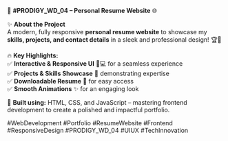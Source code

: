 🚀 **#PRODIGY_WD_04 – Personal Resume Website** 🌐  

✨ **About the Project**  
A modern, fully responsive **personal resume website** to showcase my **skills, projects, and contact details** in a sleek and professional design! 🏆💼  

🔥 **Key Highlights:**  
✅ **Interactive & Responsive UI** 📱💻 for a seamless experience  
✅ **Projects & Skills Showcase** 🎨 demonstrating expertise  
✅ **Downloadable Resume** 📄 for easy access  
✅ **Smooth Animations** ✨ for an engaging look  

🚀 **Built using:** HTML, CSS, and JavaScript – mastering frontend development to create a polished and impactful portfolio.  

#WebDevelopment #Portfolio #ResumeWebsite #Frontend #ResponsiveDesign #PRODIGY_WD_04 #UIUX #TechInnovation
